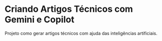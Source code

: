 # Criando Artigos Técnicos com Gemini e Copilot
Projeto como gerar artigos técnicos com ajuda das inteligências artificiais.
